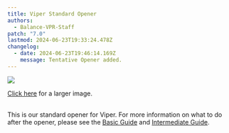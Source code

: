 ```yaml
---
title: Viper Standard Opener
authors:
  - Balance-VPR-Staff
patch: "7.0"
lastmod: 2024-06-23T19:33:24.478Z
changelog:
  - date: 2024-06-23T19:46:14.169Z
    message: Tentative Opener added.
---
```

![](/img/jobs/vpr/vpr7-05standardop.png)

[Click here](https://www.thebalanceffxiv.com/img/jobs/vpr/vpr7-05standardop.png) for a larger image. 

\
This is our standard opener for Viper. For more information on what to do after the opener, please see the [Basic Guide](https://www.thebalanceffxiv.com/jobs/melee/viper/basic-guide/) and [Intermediate Guide](https://www.thebalanceffxiv.com/jobs/melee/viper/intermediate-guide/). [](https://www.thebalanceffxiv.com/img/jobs/vpr/tentativeprereleaseopener.png)